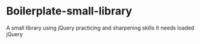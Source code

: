 # Boilerplate-small-library
A small library using jQuery practicing and sharpening skills
It needs loaded jQuery
